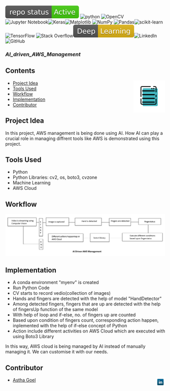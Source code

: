 ![image](https://github.com/Shailly0502/Tech-Diwane/blob/5e9464e1145fa5ce5c6af266c36b0efb3198d7fa/activestatus.svg) ![python](https://img.shields.io/badge/python-3670A0?style=for-the-badge&logo=python&logoColor=ffdd54) ![OpenCV](https://img.shields.io/badge/opencv-%23white.svg?style=for-the-badge&logo=opencv&logoColor=white) ![Jupyter Notebook](https://img.shields.io/badge/jupyter-%23FA0F00.svg?style=for-the-badge&logo=jupyter&logoColor=white)![Keras](https://img.shields.io/badge/Keras-%23D00000.svg?style=for-the-badge&logo=Keras&logoColor=white)![Matplotlib](https://img.shields.io/badge/Matplotlib-%23ffffff.svg?style=for-the-badge&logo=Matplotlib&logoColor=black) ![NumPy](https://img.shields.io/badge/numpy-%23013243.svg?style=for-the-badge&logo=numpy&logoColor=white) ![Pandas](https://img.shields.io/badge/pandas-%23150458.svg?style=for-the-badge&logo=pandas&logoColor=white)![scikit-learn](https://img.shields.io/badge/scikit--learn-%23F7931E.svg?style=for-the-badge&logo=scikit-learn&logoColor=white)![TensorFlow](https://img.shields.io/badge/TensorFlow-%23FF6F00.svg?style=for-the-badge&logo=TensorFlow&logoColor=white) ![Stack Overflow](https://img.shields.io/badge/-Stackoverflow-FE7A16?style=for-the-badge&logo=stack-overflow&logoColor=white)![Deep Learning](https://github.com/Shailly0502/Tech-Diwane/blob/2d21b9fb791ddb4a8f74c0e65e394b6a568c0a6d/Deep-Learning-yellow.svg)![LinkedIn](https://img.shields.io/badge/linkedin-%230077B5.svg?style=for-the-badge&logo=linkedin&logoColor=white) ![GitHub](https://img.shields.io/badge/github-%23121011.svg?style=for-the-badge&logo=github&logoColor=white) 

### _AI_driven_AWS_Management_


## Contents

<img align="right" width="100" height="100" src="https://github.com/Shailly0502/Tech-Diwane/blob/c782ca5a86027019f1d2ae484e0fdac4afe6c1e3/content.webp">  
<ul>  
   <li> <a href="#11"> Project Idea </a> </li>
   <li> <a href="#12"> Tools Used </a> </li>
   <li> <a href="#1"> Workflow </a></li>
   <li> <a href="#9"> Implementation </a> </li>
  <li> <a href="#10"> Contributor </a> </li>
  </ul>
   
## Project Idea <a id="11">
In this project, AWS management is being done using AI. How AI can play a crucial role in managing diffrent tools like AWS is demonstrated using this project.
</a>

## Tools Used <a id="12">
<ul>
<li> Python</li>
<li>Python Libraries: cv2, os, boto3, cvzone</li>
<li> Machine Learning</li>
<li> AWS Cloud </li>
</ul>
</a>

## Workflow <a id="1">
![AI Driven AWS Management](https://github.com/asthagoel01/AI_driven_AWS_Management/blob/4b7db507936a2369765528e19c2c71b736c3cb9c/AI_AWS.png)
</a>

## Implementation <a id="9">
<ul>
   <li> A conda environment "myenv" is created </li>
   <li> Run Python Code</li>
   <li> CV starts to record vedio(collection of images)</li>
   <li> Hands and fingers are detected with the help of model "HandDetector" </li>
   <li> Among detected fingers, fingers that are up are detected with the help of fingersUp function of the same model </li>
   <li> With help of loop and if-else, no. of fingers up are counted</li>
   <li> Based upon condition of fingers count, corresponding action happen, inplemented with the help of if-else concept of Python </li>
   <li> Action include different activities on AWS Cloud which are executed with using Boto3 Library </li>
</ul>
In this way, AWS cloud is being managed by AI instead of manually managing it. We can customise it with our needs.
</a>

## Contributor <a id="10">
   
<img align="right" width="30" height="30" src="https://github.com/Shailly0502/Tech-Diwane/blob/9b23c66cb98e04a8d3a638c03d22e528b8e38399/li.png">   
   <ul> 
      <li> <a href="https://www.linkedin.com/in/goel-astha"> Astha Goel </li>
   </ul>
  </a>
